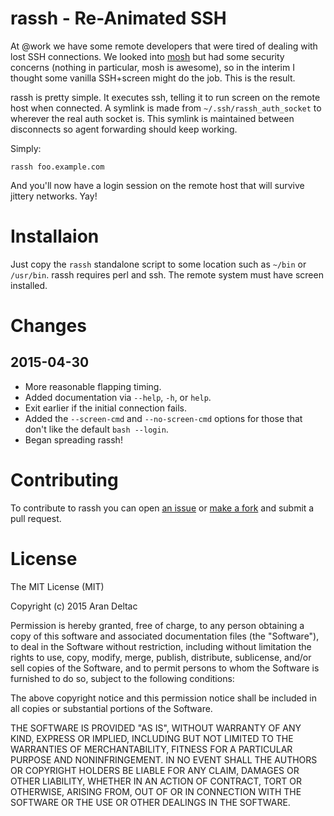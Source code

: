 # rassh - Re-Animated SSH

At @work we have some remote developers that were tired of dealing with lost
SSH connections.  We looked into [mosh](https://mosh.mit.edu/) but had some
security concerns (nothing in particular, mosh is awesome), so in the interim
I thought some vanilla SSH+screen might do the job.  This is the result.

rassh is pretty simple.  It executes ssh, telling it to run screen on the
remote host when connected.  A symlink is made from `~/.ssh/rassh_auth_socket`
to wherever the real auth socket is.  This symlink is maintained between
disconnects so agent forwarding should keep working.

Simply:

```
rassh foo.example.com
```

And you'll now have a login session on the remote host that will survive
jittery networks.  Yay!

# Installaion

Just copy the `rassh` standalone script to some location such as `~/bin` or
`/usr/bin`.  rassh requires perl and ssh.  The remote system must have
screen installed.

# Changes

## 2015-04-30

- More reasonable flapping timing.
- Added documentation via `--help`, `-h`, or `help`.
- Exit earlier if the initial connection fails.
- Added the `--screen-cmd` and `--no-screen-cmd` options for those that
  don't like the default `bash --login`.
- Began spreading rassh!

# Contributing

To contribute to rassh you can open [an issue](https://github.com/bluefeet/rassh/issues)
or [make a fork](https://github.com/bluefeet/rassh) and submit a pull request.

# License

The MIT License (MIT)

Copyright (c) 2015 Aran Deltac

Permission is hereby granted, free of charge, to any person obtaining a copy
of this software and associated documentation files (the "Software"), to deal
in the Software without restriction, including without limitation the rights
to use, copy, modify, merge, publish, distribute, sublicense, and/or sell
copies of the Software, and to permit persons to whom the Software is
furnished to do so, subject to the following conditions:

The above copyright notice and this permission notice shall be included in
all copies or substantial portions of the Software.

THE SOFTWARE IS PROVIDED "AS IS", WITHOUT WARRANTY OF ANY KIND, EXPRESS OR
IMPLIED, INCLUDING BUT NOT LIMITED TO THE WARRANTIES OF MERCHANTABILITY,
FITNESS FOR A PARTICULAR PURPOSE AND NONINFRINGEMENT. IN NO EVENT SHALL THE
AUTHORS OR COPYRIGHT HOLDERS BE LIABLE FOR ANY CLAIM, DAMAGES OR OTHER
LIABILITY, WHETHER IN AN ACTION OF CONTRACT, TORT OR OTHERWISE, ARISING FROM,
OUT OF OR IN CONNECTION WITH THE SOFTWARE OR THE USE OR OTHER DEALINGS IN
THE SOFTWARE.
